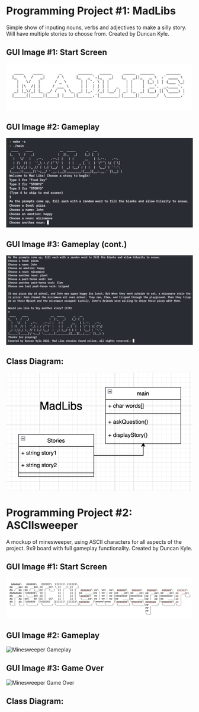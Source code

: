 # Programming Project #1: MadLibs
Simple show of inputing nouns, verbs and adjectives to make a silly story. Will have multiple stories to choose from.
Created by Duncan Kyle.

## GUI Image #1: Start Screen
![MadLibs Start Screen](/images/MLstart.png)

## GUI Image #2: Gameplay
![MadLibs Gameplay](/images/MLgame1.png)

## GUI Image #3: Gameplay (cont.)
![MadLibs Gameplay2](/images/MLgame2.png)

## Class Diagram:
![MadLibs Class Diagram](/images/MLclass.png)

# Programming Project #2: ASCIIsweeper
A mockup of minesweeper, using ASCII characters for all aspects of the project. 9x9 board with full gameplay functionality.
Created by Duncan Kyle.

## GUI Image #1: Start Screen
![Minesweeper Start Screen](/images/MSstart.png)

## GUI Image #2: Gameplay
![Minesweeper Gameplay]()

## GUI Image #3: Game Over
![Minesweeper Game Over]()

## Class Diagram:
